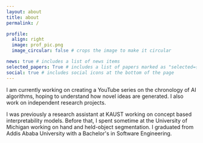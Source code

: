```yaml
---
layout: about
title: about
permalink: /

profile:
  align: right
  image: prof_pic.png
  image_circular: false # crops the image to make it circular

news: true # includes a list of news items
selected_papers: True # includes a list of papers marked as "selected={true}"
social: true # includes social icons at the bottom of the page
---
```


I am currently working on creating a YouTube series on the chronology of AI algorithms, hoping to understand how novel ideas are generated. I also work on 
independent research projects. 

I was previously a research assistant at KAUST working on concept based interpretability models. Before that, I spent sometime at the University of 
Michigan working on hand and held-object segmentation. I graduated from Addis Ababa University with a Bachelor's in Software Engineering. 